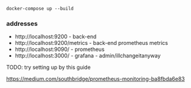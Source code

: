 ```
docker-compose up --build
```

### addresses

- http://localhost:9200 - back-end
- http://localhost:9200/metrics - back-end prometheus metrics
- http://localhost:9090/ - prometheus
- http://localhost:3000/ - grafana - admin/illchangeitanyway


TODO: try setting up by this guide

https://medium.com/southbridge/prometheus-monitoring-ba8fbda6e83
